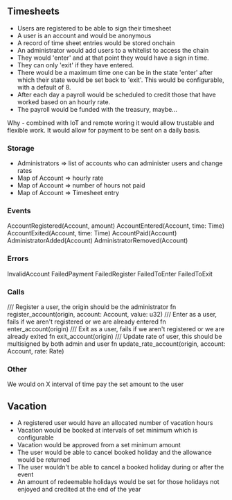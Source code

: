 ## Timesheets

- Users are registered to be able to sign their timesheet
- A user is an account and would be anonymous
- A record of time sheet entries would be stored onchain
- An administrator would add users to a whitelist to access the chain
- They would 'enter' and at that point they would have a sign in time.  
- They can only 'exit' if they have entered.
- There would be a maximum time one can be in the state 'enter' after which their
state would be set back to 'exit'.  This would be configurable, with a default of 8.
- After each day a payroll would be scheduled to credit those that have worked based on an hourly rate.
- The payroll would be funded with the treasury, maybe...

Why - combined with IoT and remote woring it would allow trustable and flexible work.  It would allow for
payment to be sent on a daily basis.

### Storage

- Administrators => list of accounts who can administer users and change rates
- Map of Account => hourly rate
- Map of Account => number of hours not paid
- Map of Account => Timesheet entry

### Events

AccountRegistered(Account, amount)
AccountEntered(Account, time: Time)
AccountExited(Account, time: Time)
AccountPaid(Account)
AdministratorAdded(Account)
AdministratorRemoved(Account)

### Errors

InvalidAccount
FailedPayment
FailedRegister
FailedToEnter
FailedToExit

### Calls

/// Register a user, the origin should be the administrator
fn register_account(origin, account: Account, value: u32)
/// Enter as a user, fails if we aren't registered or we are already entered
fn enter_account(origin)
/// Exit as a user, fails if we aren't registered or we are already exited
fn exit_account(origin)
/// Update rate of user, this should be multisigned by both admin and user
fn update_rate_account(origin, account: Account, rate: Rate)

### Other

We would on X interval of time pay the set amount to the user

## Vacation

- A registered user would have an allocated number of vacation hours
- Vacation would be booked at intervals of set minimum which is configurable
- Vacation would be approved from a set minimum amount
- The user would be able to cancel booked holiday and the allowance would be returned
- The user wouldn't be able to cancel a booked holiday during or after the event
- An amount of redeemable holidays would be set for those holidays not enjoyed and credited at the end of the year
